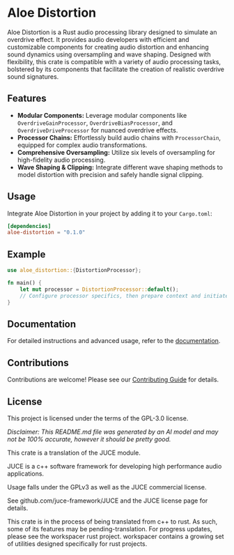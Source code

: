 # Aloe Distortion

Aloe Distortion is a Rust audio processing library designed to simulate an overdrive effect. It provides audio developers with efficient and customizable components for creating audio distortion and enhancing sound dynamics using oversampling and wave shaping. Designed with flexibility, this crate is compatible with a variety of audio processing tasks, bolstered by its components that facilitate the creation of realistic overdrive sound signatures.

## Features

- **Modular Components:** Leverage modular components like `OverdriveGainProcessor`, `OverdriveBiasProcessor`, and `OverdriveDriveProcessor` for nuanced overdrive effects.
- **Processor Chains:** Effortlessly build audio chains with `ProcessorChain`, equipped for complex audio transformations.
- **Comprehensive Oversampling:** Utilize six levels of oversampling for high-fidelity audio processing.
- **Wave Shaping & Clipping:** Integrate different wave shaping methods to model distortion with precision and safely handle signal clipping.

## Usage

Integrate Aloe Distortion in your project by adding it to your `Cargo.toml`:

```toml
[dependencies]
aloe-distortion = "0.1.0"
```

## Example

```rust
use aloe_distortion::{DistortionProcessor};

fn main() {
    let mut processor = DistortionProcessor::default();
    // Configure processor specifics, then prepare context and initiate processing
}
```

## Documentation

For detailed instructions and advanced usage, refer to the [documentation](https://docs.rs/aloe-distortion).

## Contributions

Contributions are welcome! Please see our [Contributing Guide](https://github.com/klebs6/aloe-rs/blob/master/CONTRIBUTING.md) for details.

## License

This project is licensed under the terms of the GPL-3.0 license.

_Disclaimer: This README.md file was generated by an AI model and may not be 100% accurate, however it should be pretty good._

This crate is a translation of the JUCE module.

JUCE is a c++ software framework for developing high performance audio applications.

Usage falls under the GPLv3 as well as the JUCE commercial license.

See github.com/juce-framework/JUCE and the JUCE license page for details.

This crate is in the process of being translated from c++ to rust. As such, some of its features may be pending-translation. For progress updates, please see the workspacer rust project. workspacer contains a growing set of utilities designed specifically for rust projects.
